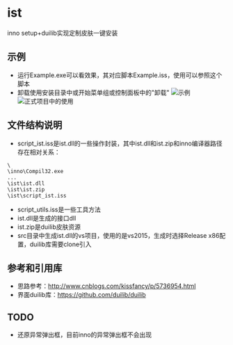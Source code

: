 # ist
inno setup+duilib实现定制皮肤一键安装

## 示例
* 运行Example.exe可以看效果，其对应脚本Example.iss，使用可以参照这个脚本
* 卸载使用安装目录中或开始菜单组或控制面板中的"卸载"
![示例](https://git.oschina.net/uploads/images/2017/0826/185153_48850d41_1223664.png "1.png")
![正式项目中的使用](https://git.oschina.net/uploads/images/2017/0826/185222_c7f3679a_1223664.png "2.png")

## 文件结构说明
* script_ist.iss是ist.dll的一些操作封装，其中ist.dll和ist.zip和inno编译器路径存在相对关系：
```
\
\inno\Compil32.exe
...
\ist\ist.dll
\ist\ist.zip
\ist\script_ist.iss
```
* script_utils.iss是一些工具方法
* ist.dll是生成的接口dll
* ist.zip是duilib皮肤资源
* src目录中生成ist.dll的vs项目，使用的是vs2015，生成时选择Release x86配置，duilib库需要clone引入

## 参考和引用库
* 思路参考：http://www.cnblogs.com/kissfancy/p/5736954.html
* 界面duilib库：https://github.com/duilib/duilib

## TODO
* 还原异常弹出框，目前inno的异常弹出框不会出现